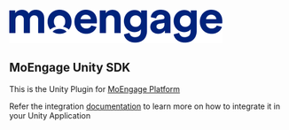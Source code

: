 ![Logo](/.github/logo.png)

## MoEngage Unity SDK

This is the Unity Plugin for [MoEngage Platform](https://moengage.com)

Refer the integration [documentation]([https://docs.moengage.com/docs/unity-installation](https://developers.moengage.com/hc/en-us/articles/4404439183636-SDK-Installation)https://developers.moengage.com/hc/en-us/articles/4404439183636-SDK-Installation) to learn more on how to integrate it in your Unity Application
